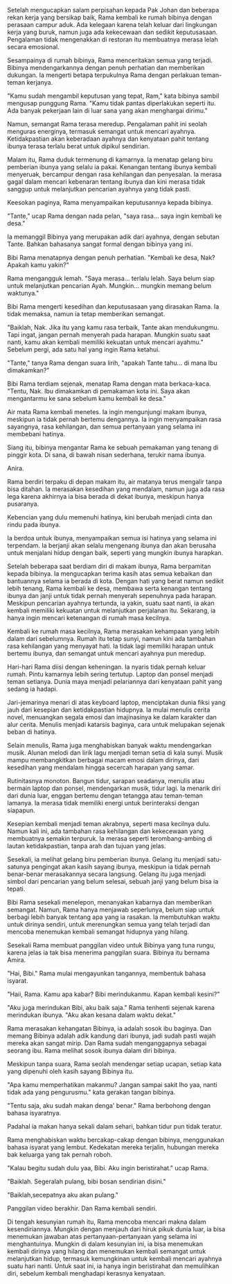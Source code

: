 Setelah mengucapkan salam perpisahan kepada Pak Johan dan beberapa rekan kerja yang bersikap baik, Rama kembali ke rumah bibinya dengan perasaan campur aduk. Ada kelegaan karena telah keluar dari lingkungan kerja yang buruk, namun juga ada kekecewaan dan sedikit keputusasaan. Pengalaman tidak mengenakkan di restoran itu membuatnya merasa lelah secara emosional.

Sesampainya di rumah bibinya, Rama menceritakan semua yang terjadi. Bibinya mendengarkannya dengan penuh perhatian dan memberikan dukungan. Ia mengerti betapa terpukulnya Rama dengan perlakuan teman-teman kerjanya.

"Kamu sudah mengambil keputusan yang tepat, Ram," kata bibinya sambil mengusap punggung Rama. "Kamu tidak pantas diperlakukan seperti itu. Ada banyak pekerjaan lain di luar sana yang akan menghargai dirimu."

Namun, semangat Rama terasa meredup. Pengalaman pahit ini seolah menguras energinya, termasuk semangat untuk mencari ayahnya. Ketidakpastian akan keberadaan ayahnya dan kenyataan pahit tentang ibunya terasa terlalu berat untuk dipikul sendirian.

Malam itu, Rama duduk termenung di kamarnya. Ia menatap gelang biru pemberian ibunya yang selalu ia pakai. Kenangan tentang ibunya kembali menyeruak, bercampur dengan rasa kehilangan dan penyesalan. Ia merasa gagal dalam mencari kebenaran tentang ibunya dan kini merasa tidak sanggup untuk melanjutkan pencarian ayahnya yang tidak pasti.

Keesokan paginya, Rama menyampaikan keputusannya kepada bibinya.

"Tante," ucap Rama dengan nada pelan, "saya rasa... saya ingin kembali ke desa."

Ia memanggil Bibinya yang merupakan adik dari ayahnya, dengan sebutan Tante. Bahkan bahasanya sangat formal dengan bibinya yang ini. 

Bibi Rama menatapnya dengan penuh perhatian. "Kembali ke desa, Nak? Apakah kamu yakin?"

Rama mengangguk lemah. "Saya merasa... terlalu lelah. Saya belum siap untuk melanjutkan pencarian Ayah. Mungkin... mungkin memang belum waktunya."

Bibi Rama mengerti kesedihan dan keputusasaan yang dirasakan Rama. Ia tidak memaksa, namun ia tetap memberikan semangat.

"Baiklah, Nak. Jika itu yang kamu rasa terbaik, Tante akan mendukungmu. Tapi ingat, jangan pernah menyerah pada harapan. Mungkin suatu saat nanti, kamu akan kembali memiliki kekuatan untuk mencari ayahmu."
Sebelum pergi, ada satu hal yang ingin Rama ketahui.

"Tante," tanya Rama dengan suara lirih, "apakah Tante tahu... di mana Ibu dimakamkan?"

Bibi Rama terdiam sejenak, menatap Rama dengan mata berkaca-kaca. "Tentu, Nak. Ibu dimakamkan di pemakaman kota ini. Saya akan mengantarmu ke sana sebelum kamu kembali ke desa."

Air mata Rama kembali menetes. Ia ingin mengunjungi makam ibunya, meskipun ia tidak pernah bertemu dengannya. Ia ingin menyampaikan rasa sayangnya, rasa kehilangan, dan semua pertanyaan yang selama ini membebani hatinya.

Siang itu, bibinya mengantar Rama ke sebuah pemakaman yang tenang di pinggir kota. Di sana, di bawah nisan sederhana, terukir nama ibunya. 

Anira.

Rama berdiri terpaku di depan makam itu, air matanya terus mengalir tanpa bisa ditahan. Ia merasakan kesedihan yang mendalam, namun juga ada rasa lega karena akhirnya ia bisa berada di dekat ibunya, meskipun hanya pusaranya.

Kebencian yang dulu memenuhi hatinya, kini berubah menjadi cinta dan rindu pada ibunya. 

Ia berdoa untuk ibunya, menyampaikan semua isi hatinya yang selama ini terpendam. Ia berjanji akan selalu mengenang ibunya dan akan berusaha untuk menjalani hidup dengan baik, seperti yang mungkin ibunya harapkan.

Setelah beberapa saat berdiam diri di makam ibunya, Rama berpamitan kepada bibinya. Ia mengucapkan terima kasih atas semua kebaikan dan bantuannya selama ia berada di kota. Dengan hati yang berat namun sedikit lebih tenang, Rama kembali ke desa, membawa serta kenangan tentang ibunya dan janji untuk tidak pernah menyerah sepenuhnya pada harapan. Meskipun pencarian ayahnya tertunda, ia yakin, suatu saat nanti, ia akan kembali memiliki kekuatan untuk melanjutkan perjalanan itu. Sekarang, ia hanya ingin mencari ketenangan di rumah masa kecilnya.


Kembali ke rumah masa kecilnya, Rama merasakan kehampaan yang lebih dalam dari sebelumnya. Rumah itu tetap sunyi, namun kini ada tambahan rasa kehilangan yang menyayat hati. Ia tidak lagi memiliki harapan untuk bertemu ibunya, dan semangat untuk mencari ayahnya pun meredup.

Hari-hari Rama diisi dengan keheningan. Ia nyaris tidak pernah keluar rumah. Pintu kamarnya lebih sering tertutup. Laptop dan ponsel menjadi teman setianya. Dunia maya menjadi pelariannya dari kenyataan pahit yang sedang ia hadapi.

Jari-jemarinya menari di atas keyboard laptop, menciptakan dunia fiksi yang jauh dari kesepian dan ketidakpastian hidupnya. Ia mulai menulis cerita novel, menuangkan segala emosi dan imajinasinya ke dalam karakter dan alur cerita. Menulis menjadi katarsis baginya, cara untuk melupakan sejenak beban di hatinya.

Selain menulis, Rama juga menghabiskan banyak waktu mendengarkan musik. Alunan melodi dan lirik lagu menjadi teman setia di kala sunyi. Musik mampu membangkitkan berbagai macam emosi dalam dirinya, dari kesedihan yang mendalam hingga secercah harapan yang samar.

Rutinitasnya monoton. Bangun tidur, sarapan seadanya, menulis atau bermain laptop dan ponsel, mendengarkan musik, tidur lagi. Ia menarik diri dari dunia luar, enggan bertemu dengan tetangga atau teman-teman lamanya. Ia merasa tidak memiliki energi untuk berinteraksi dengan siapapun.

Kesepian kembali menjadi teman akrabnya, seperti masa kecilnya dulu. Namun kali ini, ada tambahan rasa kehilangan dan kekecewaan yang membuatnya semakin terpuruk. Ia merasa seperti terombang-ambing di lautan ketidakpastian, tanpa arah dan tujuan yang jelas.

Sesekali, ia melihat gelang biru pemberian ibunya. Gelang itu menjadi satu-satunya pengingat akan kasih sayang ibunya, meskipun ia tidak pernah benar-benar merasakannya secara langsung. Gelang itu juga menjadi simbol dari pencarian yang belum selesai, sebuah janji yang belum bisa ia tepati.

Bibi Rama sesekali menelepon, menanyakan kabarnya dan memberikan semangat. Namun, Rama hanya menjawab seperlunya, belum siap untuk berbagi lebih banyak tentang apa yang ia rasakan. Ia membutuhkan waktu untuk dirinya sendiri, untuk merenungkan semua yang telah terjadi dan mencoba menemukan kembali semangat hidupnya yang hilang.

Sesekali Rama membuat panggilan video untuk Bibinya yang tuna rungu, karena jelas ia tak bisa menerima panggilan suara. Bibinya itu bernama Amira. 

"Hai, Bibi." Rama mulai mengayunkan tangannya, membentuk bahasa isyarat.

"Haii, Rama. Kamu apa kabar? Bibi merindukanmu. Kapan kembali kesini?" 

"Aku juga merindukan Bibi, aku baik saja." Rama tenhenti sejenak karena merindukan ibunya. "Aku akan kesana dalam waktu dekat."

Rama merasakan kehangatan Bibinya, ia adalah sosok ibu baginya. Dan memang Bibinya adalah adik kandung dari ibunya, jadi sudah pasti wajah mereka akan sangat mirip. Dan Rama sudah menganggapnya sebagai seorang ibu. Rama melihat sosok ibunya dalam diri bibinya.

Meskipun tanpa suara, Rama seolah mendengar setiap ucapan, setiap kata yang dipenuhi oleh kasih sayang Bibinya itu.

"Apa kamu memperhatikan makanmu? Jangan sampai sakit lho yaa, nanti tidak ada yang pengurusmu." kata gerakan tangan bibinya.

"Tentu saja, aku sudah makan denga' benar." Rama berbohong dengan bahasa isyaratnya. 

Padahal ia makan hanya sekali dalam sehari, bahkan tidur pun tidak teratur. 

Rama menghabiskan waktu bercakap-cakap dengan bibinya, menggunakan bahasa isyarat yang lembut. Kedekatan mereka terjalin, hubungan mereka bak keluarga yang tak pernah roboh.

"Kalau begitu sudah dulu yaa, Bibi. Aku ingin beristirahat." ucap Rama. 

"Baiklah. Segeralah pulang, bibi bosan sendirian disini."

"Baiklah,secepatnya aku akan pulang."

Panggilan video berakhir. Dan Rama kembali sendiri.

Di tengah kesunyian rumah itu, Rama mencoba mencari makna dalam kesendiriannya. Mungkin dengan menjauh dari hiruk pikuk dunia luar, ia bisa menemukan jawaban atas pertanyaan-pertanyaan yang selama ini menghantuinya. Mungkin di dalam kesunyian ini, ia bisa menemukan kembali dirinya yang hilang dan menemukan kembali semangat untuk melanjutkan hidup, termasuk kemungkinan untuk kembali mencari ayahnya suatu hari nanti. Untuk saat ini, ia hanya ingin beristirahat dan memulihkan diri, sebelum kembali menghadapi kerasnya kenyataan.
